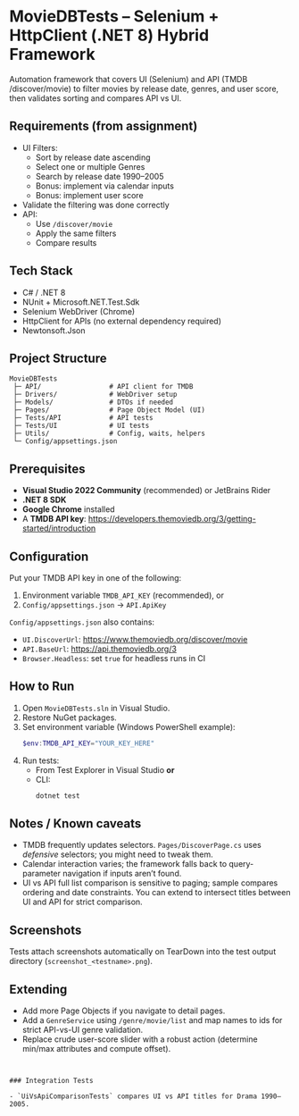 # MovieDBTests – Selenium + HttpClient (.NET 8) Hybrid Framework

Automation framework that covers UI (Selenium) and API (TMDB /discover/movie) to filter movies by release date, genres, and user score, then validates sorting and compares API vs UI.

## Requirements (from assignment)

- UI Filters:
  - Sort by release date ascending
  - Select one or multiple Genres
  - Search by release date 1990–2005
  - Bonus: implement via calendar inputs
  - Bonus: implement user score
- Validate the filtering was done correctly
- API:
  - Use `/discover/movie`
  - Apply the same filters
  - Compare results

## Tech Stack

- C# / .NET 8
- NUnit + Microsoft.NET.Test.Sdk
- Selenium WebDriver (Chrome)
- HttpClient for APIs (no external dependency required)
- Newtonsoft.Json

## Project Structure

```
MovieDBTests
 ├─ API/                 # API client for TMDB
 ├─ Drivers/             # WebDriver setup
 ├─ Models/              # DTOs if needed
 ├─ Pages/               # Page Object Model (UI)
 ├─ Tests/API            # API tests
 ├─ Tests/UI             # UI tests
 ├─ Utils/               # Config, waits, helpers
 └─ Config/appsettings.json
```

## Prerequisites

- **Visual Studio 2022 Community** (recommended) or JetBrains Rider
- **.NET 8 SDK**
- **Google Chrome** installed
- A **TMDB API key**: https://developers.themoviedb.org/3/getting-started/introduction

## Configuration

Put your TMDB API key in one of the following:
1. Environment variable `TMDB_API_KEY` (recommended), or
2. `Config/appsettings.json` → `API.ApiKey`

`Config/appsettings.json` also contains:
- `UI.DiscoverUrl`: https://www.themoviedb.org/discover/movie
- `API.BaseUrl`: https://api.themoviedb.org/3
- `Browser.Headless`: set `true` for headless runs in CI

## How to Run

1. Open `MovieDBTests.sln` in Visual Studio.
2. Restore NuGet packages.
3. Set environment variable (Windows PowerShell example):
   ```powershell
   $env:TMDB_API_KEY="YOUR_KEY_HERE"
   ```
4. Run tests:
   - From Test Explorer in Visual Studio **or**
   - CLI:
     ```bash
     dotnet test
     ```

## Notes / Known caveats

- TMDB frequently updates selectors. `Pages/DiscoverPage.cs` uses *defensive* selectors; you might need to tweak them.
- Calendar interaction varies; the framework falls back to query-parameter navigation if inputs aren’t found.
- UI vs API full list comparison is sensitive to paging; sample compares ordering and date constraints. You can extend to intersect titles between UI and API for strict comparison.

## Screenshots

Tests attach screenshots automatically on TearDown into the test output directory (`screenshot_<testname>.png`).

## Extending

- Add more Page Objects if you navigate to detail pages.
- Add a `GenreService` using `/genre/movie/list` and map names to ids for strict API-vs-UI genre validation.
- Replace crude user-score slider with a robust action (determine min/max attributes and compute offset).
```)


### Integration Tests

- `UiVsApiComparisonTests` compares UI vs API titles for Drama 1990–2005.
